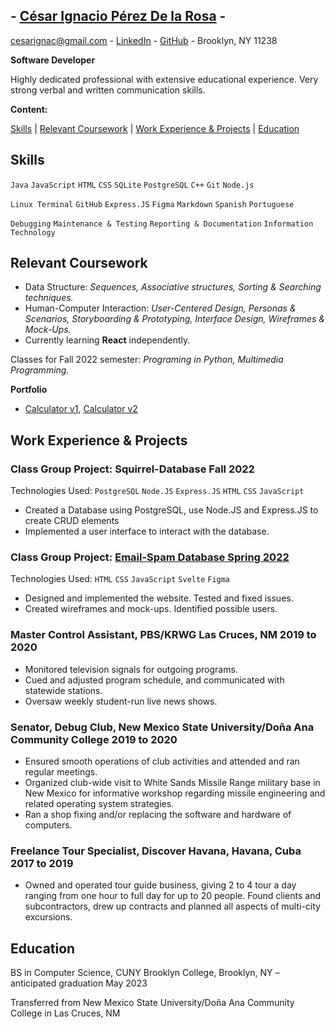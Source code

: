 ## - [César Ignacio Pérez De la Rosa] -

cesarignac@gmail.com - [LinkedIn] - [GitHub] - Brooklyn, NY 11238

**Software Developer**

Highly dedicated professional with extensive educational experience. Very strong verbal and written communication skills.

**Content:**

[Skills] | [Relevant Coursework] | [Work Experience & Projects] | [Education]

## Skills

`Java` `JavaScript` `HTML` `CSS` `SQLite` `PostgreSQL` `C++` `Git` `Node.js`

`Linux Terminal` `GitHub` `Express.JS` `Figma` `Markdown` `Spanish` `Portuguese`

`Debugging` `Maintenance & Testing` `Reporting & Documentation` `Information Technology`

## Relevant Coursework

- Data Structure: _Sequences, Associative structures, Sorting & Searching techniques._
- Human-Computer Interaction: _User-Centered Design, Personas & Scenarios, Storyboarding & Prototyping, Interface Design, Wireframes & Mock-Ups._
-	Currently learning **React** independently.

Classes for Fall 2022 semester: _Programing in Python, Multimedia Programming._

**Portfolio**

- [Calculator v1], [Calculator v2]

## Work Experience & Projects

### Class Group Project: Squirrel-Database Fall 2022

Technologies Used: `PostgreSQL` `Node.JS` `Express.JS` `HTML` `CSS` `JavaScript`

- Created a Database using PostgreSQL, use Node.JS and Express.JS to create CRUD elements
- Implemented a user interface to interact with the database.

### Class Group Project: [Email-Spam Database Spring 2022]

Technologies Used: `HTML` `CSS` `JavaScript` `Svelte` `Figma`

- Designed and implemented the website. Tested and fixed issues.
- Created wireframes and mock-ups. Identified possible users.

### Master Control Assistant, PBS/KRWG Las Cruces, NM 2019 to 2020

- Monitored television signals for outgoing programs.
- Cued and adjusted program schedule, and communicated with statewide stations.
- Oversaw weekly student-run live news shows.

### Senator, Debug Club, New Mexico State University/Doña Ana Community College 2019 to 2020

- Ensured smooth operations of club activities and attended and ran regular meetings.
- Organized club-wide visit to White Sands Missile Range military base in New Mexico for informative workshop regarding missile engineering and related operating system strategies.
- Ran a shop fixing and/or replacing the software and hardware of computers.

### Freelance Tour Specialist, Discover Havana, Havana, Cuba 2017 to 2019

- Owned and operated tour guide business, giving 2 to 4 tour a day ranging from one hour to full day for up to 20 people. Found clients and subcontractors, drew up contracts and planned all aspects of multi-city excursions.

## Education

BS in Computer Science, CUNY Brooklyn College, Brooklyn, NY – anticipated graduation May 2023

Transferred from New Mexico State University/Doña Ana Community College in Las Cruces, NM

[linkedin]: https://www.linkedin.com/in/cipr
[github]: https://github.com/CesarIgnacio
[calculator v1]: https://cesarignacio.github.io/calculator
[calculator v2]: https://cesarignacio.github.io/calculator2
[césar ignacio pérez de la rosa]: https://cesarignacio.github.io/me
[skills]: https://cesarignacio.github.io/me/#skills
[relevant coursework]: https://cesarignacio.github.io/me/#relevant-coursework
[work experience & projects]: https://cesarignacio.github.io/me/#work-experience--projects
[education]: https://cesarignacio.github.io/me/#education
[email-spam database spring 2022]: https://mixemer.github.io/email_spam_database/
